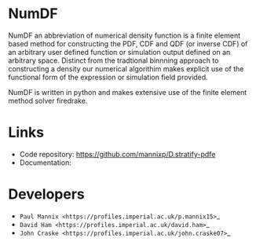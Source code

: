 **NumDF**
=========

NumDF an abbreviation of numerical density function is a finite element based method for constructing the PDF, CDF and QDF (or inverse CDF) of an arbitrary user defined function or simulation output defined on an arbitrary space. Distinct from the tradtional binnning approach to constructing a density our numerical algorithim makes explicit use of the functional form of the expression or simulation field provided.

NumDF is written in python and makes extensive use of the finite element method solver firedrake.


**Links**
=========
* Code repository: https://github.com/mannixp/D.stratify-pdfe
* Documentation: 

**Developers**
==============
* `Paul Mannix <https://profiles.imperial.ac.uk/p.mannix15>`_
* `David Ham <https://profiles.imperial.ac.uk/david.ham>`_
* `John Craske <https://profiles.imperial.ac.uk/john.craske07>`_


